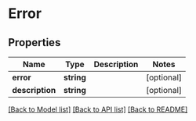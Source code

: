 # Error

## Properties
Name | Type | Description | Notes
------------ | ------------- | ------------- | -------------
**error** | **string** |  | [optional] 
**description** | **string** |  | [optional] 

[[Back to Model list]](../README.md#documentation-for-models) [[Back to API list]](../README.md#documentation-for-api-endpoints) [[Back to README]](../README.md)


